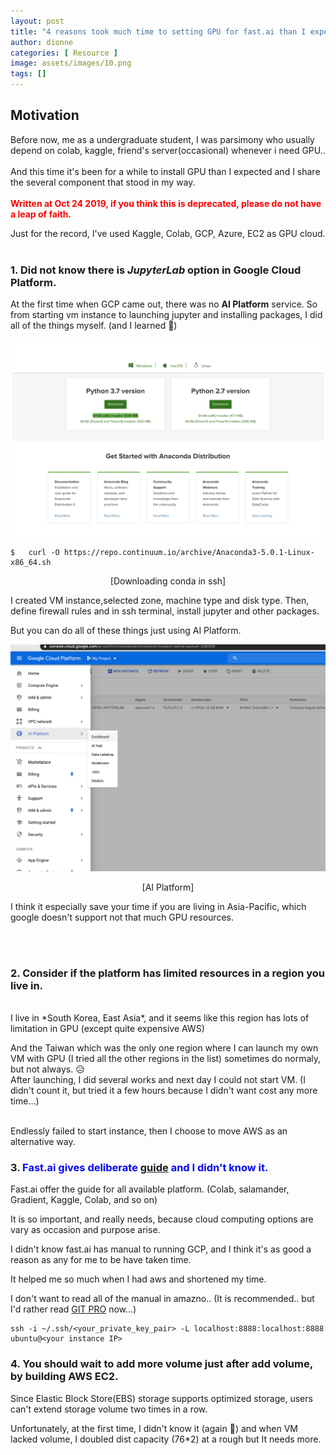 ```yaml
---
layout: post
title: "4 reasons took much time to setting GPU for fast.ai than I expected"
author: dionne
categories: [ Resource ]
image: assets/images/10.png
tags: []
---
```


## Motivation

Before now, me as a undergraduate student, I was parsimony who usually depend on colab, kaggle, friend's server(occasional) whenever i need GPU..<br />
<br />
And this time it's been for a while to install GPU than I expected and I share the several component that stood in my way.<br />
<br />
**<span style="color:red">Written at Oct 24 2019, if you think this is deprecated, please do not have a leap of faith.</span>**

Just for the record, I've used Kaggle, Colab, GCP, Azure, EC2 as GPU cloud.
<br /><br />

### 1. Did not know there is *JupyterLab* option in **Google Cloud Platform**.

At the first time when GCP came out, there was no **AI  Platform** service. So from starting vm instance to launching jupyter and installing packages, I did all of the things myself. (and I learned 🤗)


![installing-conda-cli](/assets/images/8.png)

~~~
$	curl -O https://repo.continuum.io/archive/Anaconda3-5.0.1-Linux-x86_64.sh
~~~

<p align="center">[Downloading conda in ssh]</p>

I created VM instance,selected zone, machine type and disk type. Then, define firewall rules and in ssh terminal, install jupyter and other packages.<br />

But you can do all of these things just using AI Platform.<br />


![installing-conda-cli](/assets/images/9.png)
<p align="center">[AI Platform]</p>

I think it especially save your time if you are living in Asia-Pacific, which google doesn't support not that much GPU resources.

<br /><br />
### 2. Consider if the platform has limited resources in a region you live in.
<br />
I live in *South Korea, East Asia*, and it seems like this region has lots of limitation in GPU (except quite expensive AWS)<br />

And the Taiwan which was the only one region where I can launch my own VM with GPU (I tried all the other regions in the list) sometimes do normaly, but not always. 😥<br />
After launching, I did several works and next day I could not start VM. (I didn't count it, but tried it a few hours because I didn't want cost any more time...)

<br />
Endlessly failed to start instance, then I choose to move AWS as an alternative way.


### 3. <span style="color:blue">Fast.ai gives deliberate [guide][1] and I didn't know it.</span>

[1]: https://course.fast.ai/start_gcp.html

Fast.ai offer the guide for all available platform. (Colab, salamander, Gradient, Kaggle, Colab, and so on)<br />

It is so important, and really needs, because cloud computing options are vary as occasion and purpose arise.<br />

I didn't know fast.ai has manual to running GCP, and I think it's as good a reason as any for me to be have taken time.<br />

It helped me so much when I had aws and shortened my time.<br />

I don't want to read all of the manual in amazno.. (It is recommended.. but I'd rather read [GIT PRO](https://git-scm.com/book/en/v2) now...)
~~~
ssh -i ~/.ssh/<your_private_key_pair> -L localhost:8888:localhost:8888 ubuntu@<your instance IP>
~~~

### 4. You should wait to add more volume just after add volume, by building AWS EC2.

Since Elastic Block Store(EBS) storage supports optimized storage, users can't extend storage volume two times in a row. <br />

Unfortunately, at the first time, I didn't know it (again 👻) and when VM lacked volume, I doubled dist capacity (76\*2) at a rough but It needs more. <br />

<!--

this time I installed GPU in two years, and it became little complicated compared to 2 years ago.
And this time for the first time(maybe not the first time.. but i handled it in my class or with my friend. but it's my first time on my own.) I 
very I'm started to using used google colab, kaggle
and, GCP-JupyterLab, ec2 - friend made, 
aws vm machine but I had a environment variable but i did not know of it.
On these days, I could not get a resources from taiwan... 

3. I couldn't notice a deliberate 

4. Anyway, as a result I tried myself gcp myself and aws ec2 with fast.ai But I think doing on my self surely takes much time (in this point I wonder why I'm doing this, and should remind me, especially I was studying disk volume optimization)

4. disk volume exceed - https://askubuntu.com/questions/919748/no-space-left-on-device-even-though-there-is
---